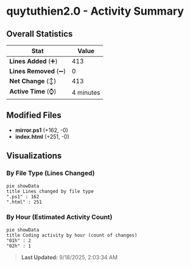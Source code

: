 # quytuthien2.0 - Activity Summary 

## Overall Statistics

| Stat                   | Value                                                             |
| ---------------------- | ----------------------------------------------------------------- |
| **Lines Added** (➕)   | 413                                          |
| **Lines Removed** (➖) | 0                                        |
| **Net Change** (↕)    | 413                |
| **Active Time** (⌚)   | 4 minutes |


## Modified Files
- **mirror.ps1** (+162, -0)
- **index.html** (+251, -0)

## Visualizations

### By File Type (Lines Changed)

```mermaid
pie showData
title Lines changed by file type
".ps1" : 162
".html" : 251
```

### By Hour (Estimated Activity Count)

```mermaid
pie showData
title Coding activity by hour (count of changes)
"01h" : 2
"02h" : 1
```


> **Last Updated:** 9/18/2025, 2:03:34 AM